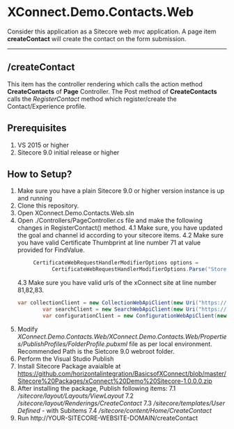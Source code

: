 # XConnect.Demo.Contacts.Web

Consider this application as a Sitecore web mvc application. A page item **createContact** will create the contact on the form submission.

---

## /createContact
This item has the controller rendering which calls the action method **CreateContacts** of **Page** Controller. The Post method of **CreateContacts** calls the *RegisterContact* method which register/create the Contact/Experience profile.

## Prerequisites
1. VS 2015 or higher
2. Sitecore 9.0 initial release or higher

## How to Setup?
1. Make sure you have a plain Sitecore 9.0 or higher version instance is up and running
2. Clone this repository.
3. Open XConnect.Demo.Contacts.Web.sln
4. Open ./Controllers/PageController.cs file and make the following changes in RegisterContact() method.
    4.1 Make sure, you have updated the goal and channel id according to your sitecore items.
    4.2 Make sure you have valid Certificate Thumbprint at line number 71 at value provided for FindValue.
    ```csharp
         CertificateWebRequestHandlerModifierOptions options =
               CertificateWebRequestHandlerModifierOptions.Parse("StoreName=My;StoreLocation=LocalMachine;FindType=FindByThumbprint;FindValue=587d948806e57cf511b37a447a2453a02dfd3686");
    ```
    4.3 Make sure you have valid urls of the xConnect site at line number 81,82,83.
    ```csharp
   var collectionClient = new CollectionWebApiClient(new Uri("https://sc9.xconnect/odata"), clientModifiers, new[] { certificateModifier });
            var searchClient = new SearchWebApiClient(new Uri("https://sc9.xconnect/odata"), clientModifiers, new[] { certificateModifier });
            var configurationClient = new ConfigurationWebApiClient(new Uri("https://sc9.xconnect/configuration"), clientModifiers, new[] { certificateModifier });
    ```
5. Modify *XConnect.Demo.Contacts.Web/XConnect.Demo.Contacts.Web/Properties/PublishProfiles/FolderProfile.pubxml* file as per local environment. Recommended Path is the Sietcore 9.0 webroot folder.
6. Perform the Visual Studio Publish
7. Install Sitecore Package avaialble at https://github.com/horizontalintegration/BasicsofXConnect/blob/master/Sitecore%20Packages/xConnect%20Demo%20Sitecore-1.0.0.0.zip
8. After installing the package, Publish following items:
    7.1 */sitecore/layout/Layouts/ViewLayout*
    7.2 */sitecore/layout/Renderings/CreateContact*
    7.3 */sitecore/templates/User Defined*  - with Subitems
    7.4 */sitecore/content/Home/CreateContact*
9. Run http://YOUR-SITECORE-WEBSITE-DOMAIN/createContact

